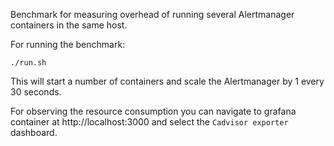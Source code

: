 Benchmark for measuring overhead of running several Alertmanager containers in the same host.

For running the benchmark:
```
./run.sh
```

This will start a number of containers and scale the Alertmanager by 1 every 30 seconds.

For observing the resource consumption you can navigate to grafana container at http://localhost:3000 and select the `Cadvisor exporter` dashboard.